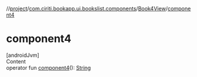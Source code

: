 //[project](../../index.md)/[com.ciriti.bookapp.ui.bookslist.components](../index.md)/[Book4View](index.md)/[component4](component4.md)



# component4  
[androidJvm]  
Content  
operator fun [component4](component4.md)(): [String](https://kotlinlang.org/api/latest/jvm/stdlib/kotlin/-string/index.html)  



